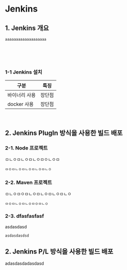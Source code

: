 # Jenkins 

## 1. Jenkins 개요
```
aaaaaaaaaaaaaaaaaaa
```  
<br/>
<br/>
<br/>


### 1-1 Jenkins 설치

| 구분                                | 특징  |
|-----------------------------------|-----|
| 바이너리 사용	                         | 장단점 |
| docker 사용	                        | 장단점 |

<br/>

## 2. Jenkins PlugIn 방식을 사용한 빌드 배포

### 2-1. Node 프로젝트 

ㅁㄴㅇㅁㄴㅇㅁㄴㅇㅁㅇㄴㅇㅁ
```
ㅁㅇㅁㄴㅇㅁㄴㅇㅁㄴㅇㅁㄴㅇ
```

### 2-2. Maven 프로젝트
ㅁㄴㅇㅁㅇㅁㄴㅇㅁㄴㅇㅁㄴㅇㅁㄴㅇ
```
ㅁㅇㅁㄴㅇㅁㄴㅇㅁㅇㅁㄴㅇ
```

### 2-3. dfasfasfasf
asdasdasd
```
asdasdasdsd
```


## 2. Jenkins P/L 방식을 사용한 빌드 배포
adasdasdadasdasd